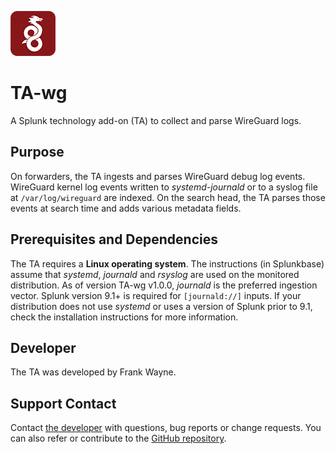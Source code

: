 ![icon](static/appIcon_2x.png)

# TA-wg

A Splunk technology add-on (TA) to collect and parse WireGuard logs.

## Purpose

On forwarders, the TA ingests and parses WireGuard debug log events.
WireGuard kernel log events written to *systemd-journald* or to a syslog file at `/var/log/wireguard` are indexed.
On the search head, the TA parses those events at search time and adds various metadata fields.

## Prerequisites and Dependencies

The TA requires a **Linux operating system**. 
The instructions (in Splunkbase) assume that *systemd*, *journald* and *rsyslog* are used on the monitored distribution.
As of version TA-wg v1.0.0, *journald* is the preferred ingestion vector.
Splunk version 9.1+ is required for `[journald://]` inputs.
If your distribution does not use *systemd* or uses a version of Splunk prior to 9.1, check the installation instructions for more information.

## Developer

The TA was developed by Frank Wayne.

## Support Contact

Contact [the developer](mailto:frank.wayne@northwestern.edu?subject=TA-wg) with questions, bug reports or change requests. You can also refer or contribute to the [GitHub repository](https://github.com/thatfrankwayne/TA-wg).
